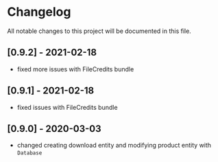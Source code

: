 # Changelog
All notable changes to this project will be documented in this file.

## [0.9.2] - 2021-02-18
- fixed more issues with FileCredits bundle

## [0.9.1] - 2021-02-18
- fixed issues with FileCredits bundle

## [0.9.0] - 2020-03-03
- changed creating download entity and modifying product entity with `Database`
